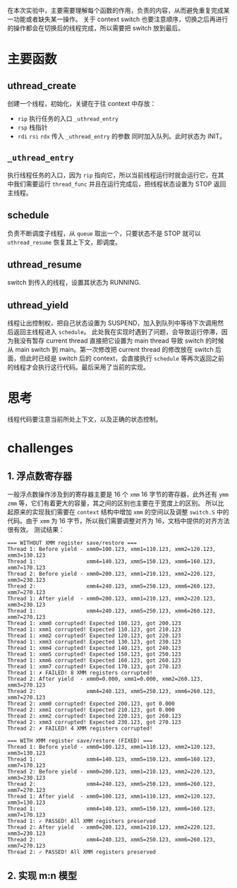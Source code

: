 在本次实验中，主要需要理解每个函数的作用，负责的内容，从而避免重复完成某一功能或者缺失某一操作。
关于 context switch 也要注意顺序，切换之后再进行的操作都会在切换后的线程完成，所以需要把 switch 放到最后。
# 主要函数
## uthread_create
创建一个线程，初始化，关键在于往 context 中存放：
- `rip` 执行任务的入口 `_uthread_entry`
- `rsp` 栈指针
- `rdi` `rsi` `rdx` 传入 `_uthread_entry` 的参数
同时加入队列。此时状态为 INIT。
## `_uthread_entry`
执行线程任务的入口，因为 `rip` 指向它，所以当前线程运行时就会运行它，在其中我们需要运行 `thread_func` 并且在运行完成后，把线程状态设置为 STOP 返回主线程。
## schedule
负责不断调度子线程，从 `queue` 取出一个，只要状态不是 STOP 就可以 `uthread_resume` 恢复其上下文，即调度。
## uthread_resume
switch 到传入的线程，设置其状态为 RUNNING.
## uthread_yield
线程让出控制权，把自己状态设置为 SUSPEND，加入到队列中等待下次调用然后返回主线程进入 `schedule`。
此处我在实现时遇到了问题，会导致运行停滞，因为我没有暂存 current thread 直接把它设置为 main thread 导致 switch 的时候从 main switch 到 main。第一次修改把 current thread 的修改放在 switch 后面，但此时已经是 switch 后的 context，会直接执行 `schedule` 等再次返回之前的线程才会执行这行代码。最后采用了当前的实现。
# 思考
线程代码要注意当前所处上下文，以及正确的状态控制。
# challenges
## 1. 浮点数寄存器
一般浮点数操作涉及到的寄存器主要是 16 个 `xmm` 16 字节的寄存器，此外还有 `ymm` `zmm` 等，它们有着更大的容量，其之间的区别也主要在于宽度上的区别。
所以比起原来的实现我们需要在 `context` 结构中增加 `xmm` 的空间以及调整 `switch.S` 中的代码。由于 `xmm` 为 16 字节，所以我们需要调整对齐为 16，文档中提供的对齐方法很有效。
测试结果：
```
=== WITHOUT XMM register save/restore ===
Thread 1: Before yield - xmm0=100.123, xmm1=110.123, xmm2=120.123, xmm3=130.123
Thread 1:                xmm4=140.123, xmm5=150.123, xmm6=160.123, xmm7=170.123
Thread 2: Before yield - xmm0=200.123, xmm1=210.123, xmm2=220.123, xmm3=230.123
Thread 2:                xmm4=240.123, xmm5=250.123, xmm6=260.123, xmm7=270.123
Thread 1: After yield  - xmm0=200.123, xmm1=210.123, xmm2=220.123, xmm3=230.123
Thread 1:                xmm4=240.123, xmm5=250.123, xmm6=260.123, xmm7=270.123
Thread 1: xmm0 corrupted! Expected 100.123, got 200.123
Thread 1: xmm1 corrupted! Expected 110.123, got 210.123
Thread 1: xmm2 corrupted! Expected 120.123, got 220.123
Thread 1: xmm3 corrupted! Expected 130.123, got 230.123
Thread 1: xmm4 corrupted! Expected 140.123, got 240.123
Thread 1: xmm5 corrupted! Expected 150.123, got 250.123
Thread 1: xmm6 corrupted! Expected 160.123, got 260.123
Thread 1: xmm7 corrupted! Expected 170.123, got 270.123
Thread 1: ✗ FAILED! 8 XMM registers corrupted!
Thread 2: After yield  - xmm0=0.000, xmm1=0.000, xmm2=260.123, xmm3=270.123
Thread 2:                xmm4=240.123, xmm5=250.123, xmm6=260.123, xmm7=270.123
Thread 2: xmm0 corrupted! Expected 200.123, got 0.000
Thread 2: xmm1 corrupted! Expected 210.123, got 0.000
Thread 2: xmm2 corrupted! Expected 220.123, got 260.123
Thread 2: xmm3 corrupted! Expected 230.123, got 270.123
Thread 2: ✗ FAILED! 4 XMM registers corrupted!

=== WITH XMM register save/restore (FIXED) ===
Thread 1: Before yield - xmm0=100.123, xmm1=110.123, xmm2=120.123, xmm3=130.123
Thread 1:                xmm4=140.123, xmm5=150.123, xmm6=160.123, xmm7=170.123
Thread 2: Before yield - xmm0=200.123, xmm1=210.123, xmm2=220.123, xmm3=230.123
Thread 2:                xmm4=240.123, xmm5=250.123, xmm6=260.123, xmm7=270.123
Thread 1: After yield  - xmm0=100.123, xmm1=110.123, xmm2=120.123, xmm3=130.123
Thread 1:                xmm4=140.123, xmm5=150.123, xmm6=160.123, xmm7=170.123
Thread 1: ✓ PASSED! All XMM registers preserved
Thread 2: After yield  - xmm0=200.123, xmm1=210.123, xmm2=220.123, xmm3=230.123
Thread 2:                xmm4=240.123, xmm5=250.123, xmm6=260.123, xmm7=270.123
Thread 2: ✓ PASSED! All XMM registers preserved
```
## 2. 实现 m:n 模型
